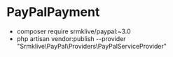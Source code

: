 # PayPalPayment

- composer require srmklive/paypal:~3.0
- php artisan vendor:publish --provider "Srmklive\PayPal\Providers\PayPalServiceProvider"
